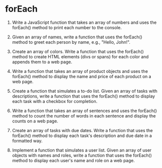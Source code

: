 # forEach

1. Write a JavaScript function that takes an array of numbers and uses the forEach() method to print each number to the console.

2. Given an array of names, write a function that uses the forEach() method to greet each person by name, e.g., "Hello, John!".

3. Create an array of colors. Write a function that uses the forEach() method to create HTML elements (divs or spans) for each color and appends them to a web page.

4. Write a function that takes an array of product objects and uses the forEach() method to display the name and price of each product on a web page.

5.  Create a function that simulates a to-do list. Given an array of tasks with descriptions, write a function that uses the forEach() method to display each task with a checkbox for completion.

6.  Write a function that takes an array of sentences and uses the forEach() method to count the number of words in each sentence and display the counts on a web page.

7. Create an array of tasks with due dates. Write a function that uses the forEach() method to display each task's description and due date in a formatted way.

8. Implement a function that simulates a user list. Given an array of user objects with names and roles, write a function that uses the forEach() method to display each user's name and role on a web page.

